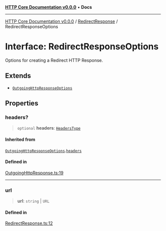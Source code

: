 [**HTTP Core Documentation v0.0.0**](../../README.md) • **Docs**

***

[HTTP Core Documentation v0.0.0](../../modules.md) / [RedirectResponse](../README.md) / RedirectResponseOptions

# Interface: RedirectResponseOptions

Options for creating a Redirect HTTP Response.

## Extends

- [`OutgoingHttpResponseOptions`](../../OutgoingHttpResponse/interfaces/OutgoingHttpResponseOptions.md)

## Properties

### headers?

> `optional` **headers**: [`HeadersType`](../../declarations/type-aliases/HeadersType.md)

#### Inherited from

[`OutgoingHttpResponseOptions`](../../OutgoingHttpResponse/interfaces/OutgoingHttpResponseOptions.md).[`headers`](../../OutgoingHttpResponse/interfaces/OutgoingHttpResponseOptions.md#headers)

#### Defined in

[OutgoingHttpResponse.ts:19](https://github.com/stonemjs/http-core/blob/6c1adf9f449733e34ff7f08818342bd019b968a7/src/OutgoingHttpResponse.ts#L19)

***

### url

> **url**: `string` \| `URL`

#### Defined in

[RedirectResponse.ts:12](https://github.com/stonemjs/http-core/blob/6c1adf9f449733e34ff7f08818342bd019b968a7/src/RedirectResponse.ts#L12)
